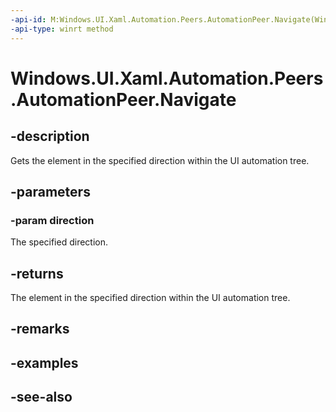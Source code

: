 ```yaml
---
-api-id: M:Windows.UI.Xaml.Automation.Peers.AutomationPeer.Navigate(Windows.UI.Xaml.Automation.Peers.AutomationNavigationDirection)
-api-type: winrt method
---
```


<!-- Method syntax
public object Navigate(Windows.UI.Xaml.Automation.Peers.AutomationNavigationDirection direction)
-->

# Windows.UI.Xaml.Automation.Peers.AutomationPeer.Navigate

## -description
Gets the element in the specified direction within the UI automation tree.



## -parameters
### -param direction
The specified direction.

## -returns
The element in the specified direction within the UI automation tree.

## -remarks

## -examples

## -see-also
